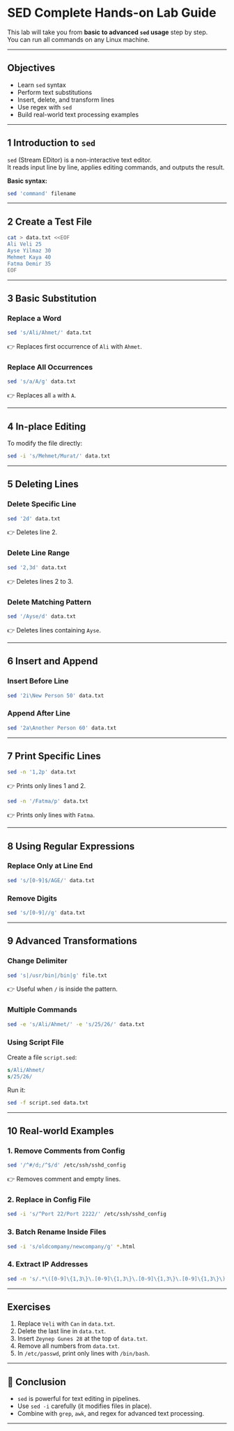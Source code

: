 # SED Complete Hands-on Lab Guide

This lab will take you from **basic to advanced `sed` usage** step by step.  
You can run all commands on any Linux machine.  

---

## Objectives
- Learn `sed` syntax
- Perform text substitutions
- Insert, delete, and transform lines
- Use regex with `sed`
- Build real-world text processing examples

---

## 1 Introduction to `sed`

`sed` (Stream EDitor) is a non-interactive text editor.  
It reads input line by line, applies editing commands, and outputs the result.

**Basic syntax:**
```bash
sed 'command' filename
```

---

## 2 Create a Test File

```bash
cat > data.txt <<EOF
Ali Veli 25
Ayse Yilmaz 30
Mehmet Kaya 40
Fatma Demir 35
EOF
```

---

## 3 Basic Substitution

### Replace a Word
```bash
sed 's/Ali/Ahmet/' data.txt
```
👉 Replaces first occurrence of `Ali` with `Ahmet`.

### Replace All Occurrences
```bash
sed 's/a/A/g' data.txt
```
👉 Replaces all `a` with `A`.

---

## 4 In-place Editing

To modify the file directly:
```bash
sed -i 's/Mehmet/Murat/' data.txt
```

---

## 5 Deleting Lines

### Delete Specific Line
```bash
sed '2d' data.txt
```
👉 Deletes line 2.

### Delete Line Range
```bash
sed '2,3d' data.txt
```
👉 Deletes lines 2 to 3.

### Delete Matching Pattern
```bash
sed '/Ayse/d' data.txt
```
👉 Deletes lines containing `Ayse`.

---

## 6 Insert and Append

### Insert Before Line
```bash
sed '2i\New Person 50' data.txt
```

### Append After Line
```bash
sed '2a\Another Person 60' data.txt
```

---

## 7 Print Specific Lines

```bash
sed -n '1,2p' data.txt
```
👉 Prints only lines 1 and 2.

```bash
sed -n '/Fatma/p' data.txt
```
👉 Prints only lines with `Fatma`.

---

## 8 Using Regular Expressions

### Replace Only at Line End
```bash
sed 's/[0-9]$/AGE/' data.txt
```

### Remove Digits
```bash
sed 's/[0-9]//g' data.txt
```

---

## 9 Advanced Transformations

### Change Delimiter
```bash
sed 's|/usr/bin|/bin|g' file.txt
```
👉 Useful when `/` is inside the pattern.

### Multiple Commands
```bash
sed -e 's/Ali/Ahmet/' -e 's/25/26/' data.txt
```

### Using Script File
Create a file `script.sed`:
```sed
s/Ali/Ahmet/
s/25/26/
```
Run it:
```bash
sed -f script.sed data.txt
```

---

## 10 Real-world Examples

### 1. Remove Comments from Config
```bash
sed '/^#/d;/^$/d' /etc/ssh/sshd_config
```
👉 Removes comment and empty lines.

### 2. Replace in Config File
```bash
sed -i 's/^Port 22/Port 2222/' /etc/ssh/sshd_config
```

### 3. Batch Rename Inside Files
```bash
sed -i 's/oldcompany/newcompany/g' *.html
```

### 4. Extract IP Addresses
```bash
sed -n 's/.*\([0-9]\{1,3\}\.[0-9]\{1,3\}\.[0-9]\{1,3\}\.[0-9]\{1,3\}\).*/\1/p' access.log
```

---

## Exercises

1. Replace `Veli` with `Can` in `data.txt`.  
2. Delete the last line in `data.txt`.  
3. Insert `Zeynep Gunes 28` at the top of `data.txt`.  
4. Remove all numbers from `data.txt`.  
5. In `/etc/passwd`, print only lines with `/bin/bash`.  

---

## 🚀 Conclusion
- `sed` is powerful for text editing in pipelines.  
- Use `sed -i` carefully (it modifies files in place).  
- Combine with `grep`, `awk`, and regex for advanced text processing.  

---
